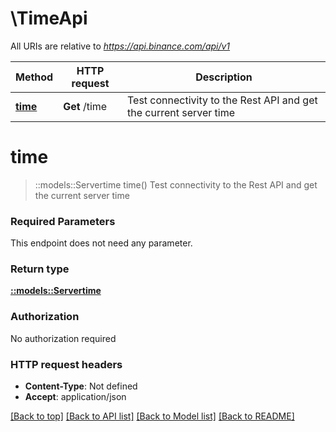 # \TimeApi

All URIs are relative to *https://api.binance.com/api/v1*

Method | HTTP request | Description
------------- | ------------- | -------------
[**time**](TimeApi.md#time) | **Get** /time | Test connectivity to the Rest API and get the current server time


# **time**
> ::models::Servertime time()
Test connectivity to the Rest API and get the current server time

### Required Parameters
This endpoint does not need any parameter.

### Return type

[**::models::Servertime**](servertime.md)

### Authorization

No authorization required

### HTTP request headers

 - **Content-Type**: Not defined
 - **Accept**: application/json

[[Back to top]](#) [[Back to API list]](../README.md#documentation-for-api-endpoints) [[Back to Model list]](../README.md#documentation-for-models) [[Back to README]](../README.md)

